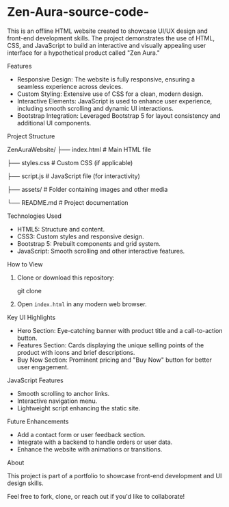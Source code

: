 # Zen-Aura-source-code-

This is an offline HTML website created to showcase UI/UX design and front-end development skills. The project demonstrates the use of HTML, CSS, and JavaScript 
to build an interactive and visually appealing user interface for a hypothetical product called "Zen Aura."

Features

- Responsive Design: The website is fully responsive, ensuring a seamless experience across devices.
- Custom Styling: Extensive use of CSS for a clean, modern design.
- Interactive Elements: JavaScript is used to enhance user experience, including smooth scrolling and dynamic UI interactions.
- Bootstrap Integration: Leveraged Bootstrap 5 for layout consistency and additional UI components.



Project Structure

ZenAuraWebsite/
├── index.html         # Main HTML file

├── styles.css         # Custom CSS (if applicable)

├── script.js          # JavaScript file (for interactivity)

├── assets/            # Folder containing images and other media

└── README.md          # Project documentation


Technologies Used

- HTML5: Structure and content.
- CSS3: Custom styles and responsive design.
- Bootstrap 5: Prebuilt components and grid system.
- JavaScript: Smooth scrolling and other interactive features.

How to View

1. Clone or download this repository:
   
   git clone 
  
2. Open `index.html` in any modern web browser.


Key UI Highlights

- Hero Section: Eye-catching banner with product title and a call-to-action button.
- Features Section: Cards displaying the unique selling points of the product with icons and brief descriptions.
- Buy Now Section: Prominent pricing and "Buy Now" button for better user engagement.

JavaScript Features

- Smooth scrolling to anchor links.
- Interactive navigation menu.
- Lightweight script enhancing the static site.

Future Enhancements

- Add a contact form or user feedback section.
- Integrate with a backend to handle orders or user data.
- Enhance the website with animations or transitions.

About

This project is part of a portfolio to showcase front-end development and UI design skills.

Feel free to fork, clone, or reach out if you'd like to collaborate!
